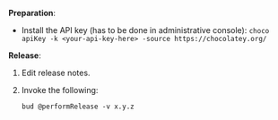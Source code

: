 __Preparation__:

- Install the API key (has to be done in administrative console): `choco apiKey -k <your-api-key-here> -source https://chocolatey.org/`

__Release__:

1. Edit release notes.

1. Invoke the following: 

    ```
    bud @performRelease -v x.y.z
    ```